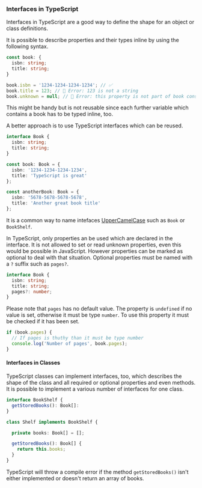 ### Interfaces in TypeScript

Interfaces in TypeScript are a good way to define the shape for an object or class definitions.

It is possible to describe properties and their types inline by using the following syntax.

```ts
const book: {
  isbn: string;
  title: string;
}

book.isbn = '1234-1234-1234-1234'; // ✅
book.title = 123; // 🚫 Error: 123 is not a string
book.unknown = null; // 🚫 Error: this property is not part of book constant
```

This might be handy but is not reusable since each further variable which contains a book has to be typed inline, too.

A better approach is to use TypeScript interfaces which can be reused.

```ts
interface Book {
  isbn: string;
  title: string;
}

const book: Book = {
  isbn: '1234-1234-1234-1234',
  title: 'TypeScript is great'
};

const anotherBook: Book = {
  isbn: '5678-5678-5678-5678',
  title: 'Another great book title'
};
```

It is a common way to name intefaces [UpperCamelCase](https://en.wikipedia.org/wiki/Camel_case) such as `Book` or `BookShelf`.

In TypeScript, only properties an be used which are declared in the interface. It is not allowed to set or read unknown properties, even this would be possible in JavaScript. However properties can be marked as optional to deal with that situation. Optional properties must be named with a `?` suffix such as `pages?`.

```ts
interface Book {
  isbn: string;
  title: string;
  pages?: number;
}
```

Please note that `pages` has no default value. The property is `undefined` if no value is set, otherwise it must be type `number`. To use this property it must be checked if it has been set.

```ts
if (book.pages) {
  // If pages is thuthy than it must be type number
  console.log('Number of pages', book.pages);
}
```

#### Interfaces in Classes

TypeScript classes can implement interfaces, too, which describes the shape of the class and all required or optional properties and even methods. It is possible to implement a various number of interfaces for one class. 

```ts
interface BookShelf {
  getStoredBooks(): Book[]:
}

class Shelf implements BookShelf {

  private books: Book[] = [];

  getStoredBooks(): Book[] {
    return this.books;
  }
}
```

TypeScript will throw a compile error if the method `getStoredBooks()` isn't either implemented or doesn't return an array of books.